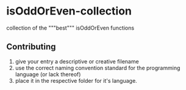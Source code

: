 # isOddOrEven-collection
collection of the """best""" isOddOrEven functions

## Contributing

1. give your entry a descriptive or creative filename
2. use the correct naming convention standard for the programming language (or lack thereof)
3. place it in the respective folder for it's language.